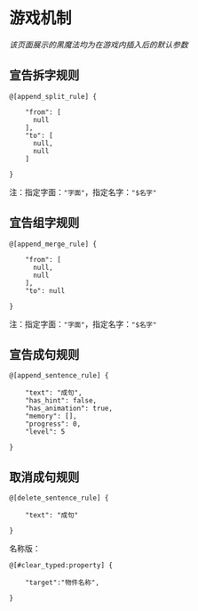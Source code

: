 # 游戏机制

*该页面展示的黑魔法均为在游戏内插入后的默认参数*

## 宣告拆字规则
```
@[append_split_rule] {
  
    "from": [
      null
    ],
    "to": [
      null,
      null
    ]
  
}
```
注：指定字面：`"字面"`，指定名字：`"$名字"`

## 宜告组字规则
```
@[append_merge_rule] {
  
    "from": [
      null,
      null
    ],
    "to": null
  
}
```
注：指定字面：`"字面"`，指定名字：`"$名字"`

## 宣告成句规则
```
@[append_sentence_rule] {
  
    "text": "成句",
    "has_hint": false,
    "has_animation": true,
    "memory": [],
    "progress": 0,
    "level": 5
  
}
```

## 取消成句规则
```
@[delete_sentence_rule] {
  
    "text": "成句"
  
}
```
名称版：
```
@[#clear_typed:property] {

    "target":"物件名称",

}
```